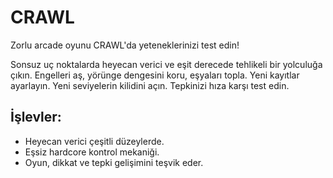 # CRAWL
Zorlu arcade oyunu CRAWL'da yeteneklerinizi test edin!

Sonsuz uç noktalarda heyecan verici ve eşit derecede tehlikeli bir yolculuğa çıkın. Engelleri aş, yörünge dengesini koru, eşyaları topla. Yeni kayıtlar ayarlayın. Yeni seviyelerin kilidini açın. Tepkinizi hıza karşı test edin.

## İşlevler:

* Heyecan verici çeşitli düzeylerde.
* Eşsiz hardcore kontrol mekaniği.
* Oyun, dikkat ve tepki gelişimini teşvik eder.